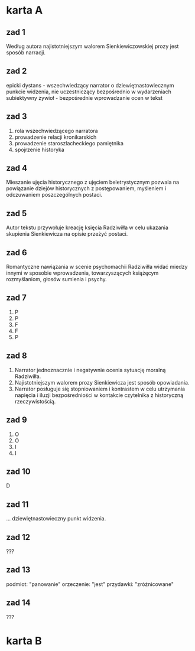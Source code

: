 # karta A
## zad 1
Według autora najistotniejszym walorem Sienkiewiczowskiej prozy jest sposób narracji.


## zad 2
epicki dystans - wszechwiedzący narrator o dziewiętnastowiecznym punkcie widzenia, nie uczestniczący bezpośrednio w wydarzeniach
subiektywny żywioł - bezpośrednie wprowadzanie ocen w tekst


## zad 3
1. rola wszechwiedzącego narratora
2. prowadzenie relacji kronikarskich
3. prowadzenie staroszlacheckiego pamiętnika
4. spojrzenie historyka


## zad 4
Mieszanie ujęcia historycznego z ujęciem beletrystycznym pozwala na powiązanie dziejów historycznych z postępowaniem, myśleniem i odczuwaniem poszczególnych postaci.


## zad 5
Autor tekstu przywołuje kreację księcia Radziwiłła w celu ukazania skupienia Sienkiewicza na opisie przeżyć postaci.


## zad 6
Romantyczne nawiązania w scenie psychomachii Radziwiłła widać miedzy innymi w sposobie wprowadzenia, towarzyszących książęcym rozmyślaniom, głosów sumienia i psychy.


## zad 7
1. P
2. P
3. F
4. F
5. P


## zad 8
1. Narrator jednoznacznie i negatywnie ocenia sytuację moralną Radziwiłła.
2. Najistotniejszym walorem prozy Sienkiewicza jest sposób opowiadania.
3. Narrator posługuje się stopniowaniem i kontrastem w celu utrzymania napięcia i iluzji bezpośredniości w kontakcie czytelnika z historyczną rzeczywistością.


## zad 9
1. O
2. O
3. I
4. I


## zad 10
D


## zad 11
... dziewiętnastowieczny punkt widzenia.


## zad 12
???


## zad 13
podmiot: "panowanie"
orzeczenie: "jest"
przydawki: "zróżnicowane"


## zad 14
???


# karta B
